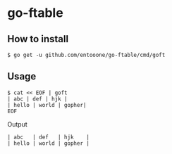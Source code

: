 # go-ftable

## How to install

```
$ go get -u github.com/entooone/go-ftable/cmd/goft
```

## Usage

```
$ cat << EOF | goft
| abc | def | hjk |
| hello | world | gopher|
EOF
```

Output

```
| abc   | def   | hjk    |
| hello | world | gopher |
```
